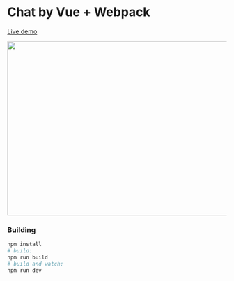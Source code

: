 # Chat by Vue + Webpack

[Live demo](http://coffcer.github.io/vue-chat/)

<img width="600" height="400" src="http://coffcer.github.io/vue-chat/build/images/intro.jpg">

### Building

``` bash
npm install
# build:
npm run build
# build and watch:
npm run dev
```
